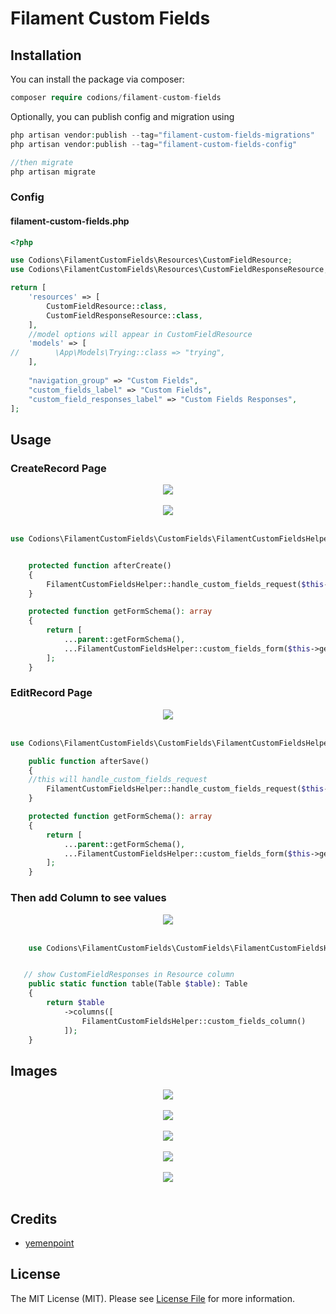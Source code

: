 # Filament Custom Fields 

## Installation

You can install the package via composer:

```php
composer require codions/filament-custom-fields
```

Optionally, you can publish config and migration using

```php
php artisan vendor:publish --tag="filament-custom-fields-migrations"
php artisan vendor:publish --tag="filament-custom-fields-config"

//then migrate
php artisan migrate

```
### Config
#### filament-custom-fields.php
```php
<?php

use Codions\FilamentCustomFields\Resources\CustomFieldResource;
use Codions\FilamentCustomFields\Resources\CustomFieldResponseResource;

return [
    'resources' => [
        CustomFieldResource::class,
        CustomFieldResponseResource::class,
    ],
    //model options will appear in CustomFieldResource 
    'models' => [
//        \App\Models\Trying::class => "trying",
    ],
    
    "navigation_group" => "Custom Fields",
    "custom_fields_label" => "Custom Fields",
    "custom_field_responses_label" => "Custom Fields Responses",
];

```

## Usage

### CreateRecord Page
<div align="center">
    <img src="https://github.com/codions/filament-custom-fields/blob/main/images/6.png" >
</div>
<br/>

<div align="center">
    <img src="https://github.com/codions/filament-custom-fields/blob/main/images/4.png" >
</div>
<br/>

```php
use Codions\FilamentCustomFields\CustomFields\FilamentCustomFieldsHelper;


    protected function afterCreate()
    {
        FilamentCustomFieldsHelper::handle_custom_fields_request($this->data, $this->getModel(), $this->record->id);
    }

    protected function getFormSchema(): array
    {
        return [
            ...parent::getFormSchema(),
            ...FilamentCustomFieldsHelper::custom_fields_form($this->getModel(), data_get($this->record,"id"))
        ];
    }


```

### EditRecord Page
<div align="center">
    <img src="https://github.com/codions/filament-custom-fields/blob/main/images/7.png" >
</div>
<br/>

```php
use Codions\FilamentCustomFields\CustomFields\FilamentCustomFieldsHelper;

    public function afterSave()
    {
    //this will handle_custom_fields_request
        FilamentCustomFieldsHelper::handle_custom_fields_request($this->data, $this->getModel(), $this->record->id);
    }

    protected function getFormSchema(): array
    {
        return [
            ...parent::getFormSchema(),
            ...FilamentCustomFieldsHelper::custom_fields_form($this->getModel(), data_get($this->record,"id"))
        ];
    }
```

### Then add Column to see values

<div align="center">
    <img src="https://github.com/codions/filament-custom-fields/blob/main/images/8.png" >
</div>
<br/>

```php
    use Codions\FilamentCustomFields\CustomFields\FilamentCustomFieldsHelper;


   // show CustomFieldResponses in Resource column
    public static function table(Table $table): Table
    {
        return $table
            ->columns([
                FilamentCustomFieldsHelper::custom_fields_column()
            ]);
    }
```
## Images

<div align="center">
    <img src="https://github.com/codions/filament-custom-fields/blob/main/images/1.png" >
</div>
<br/>
<div align="center">
    <img src="https://github.com/codions/filament-custom-fields/blob/main/images/2.png" >
</div>
<br/>
<div align="center">
    <img src="https://github.com/codions/filament-custom-fields/blob/main/images/3.png" >
</div>
<br/>
<div align="center">
    <img src="https://github.com/codions/filament-custom-fields/blob/main/images/4.png" >
</div>
<br/>
<div align="center">
    <img src="https://github.com/codions/filament-custom-fields/blob/main/images/5.png" >
</div>
<br/>

####  

## Credits

- [yemenpoint](https://github.com/yemenpoint)

## License

The MIT License (MIT). Please see [License File](LICENSE.md) for more information.

